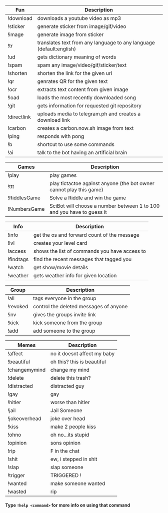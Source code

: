 Fun  | Description
------------- | -------------
  !download| downloads a youtube video as mp3
  !sticker | generate sticker from image/gif/video
  !image | generate image from sticker
  !tr | translates text from any language to any language (default:english)
  !ud|gets dictionary meaning of words
  !spam |spam any image/video/gif/sticker/text
  !shorten |shorten the link for the given url
  !qr | genrates QR for the given text
  !ocr | extracts text content from given image
  !load | loads the most recently downloaded song
  !git | gets information for requested git repository
  !directlink | uploads media to telegram.ph and creates a download link
  !carbon | creates a carbon.now.sh image from text
  !ping | responds with pong
  !b | shortcut to use some commands
  !ai | talk to the bot having an artificial brain

  Games | Description
  ------|-------
  !play | play games 
  !ttt | play tictactoe against anyone (the bot owner cannot play this game)
  !RiddlesGame | Solve a Riddle and win the game
  !NumbersGame | SciBot will choose a number between 1 to 100 and you have to guess it
  
  Info | Description
  -----------------|---------
  !info | get the os and forward count of the message
  !lvl | creates your level card
  !access | shows the list of commands you have access to
  !findtags | find the recent messages that tagged you
  !watch | get show/movie details
  !weather | gets weather info for given location

  
  
  
Group  | Description
------------- | -------------
  !all| tags everyone in the group
!revoked  | control the deleted messages of anyone
!inv | gives the groups invite link
!kick |kick someone from the group
!add|add someone to the group

Memes  | Description
------------- | -------------
  !affect | no it doesnt affect my baby
!beautiful| oh this? this is beautiful
!changemymind | change my mind
!delete | delete this trash?
!distracted |distracted guy
!gay | gay
!hitler | worse than hitler
!jail | Jail Someone
!jokeoverhead| joke over head
!kiss|make 2 people kiss
!ohno | oh no...its stupid
!opinion | sons opinion 
!rip | F in the chat
!shit | ew, i stepped in shit
!slap | slap someone
!trigger |TRIGGERED !
!wanted|make someone wanted
!wasted|rip

#### Type `!help <command>` for more info on using that command
